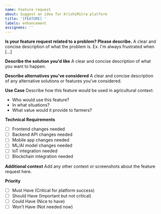 ```yaml
---
name: Feature request
about: Suggest an idea for KrishiMitra platform
title: '[FEATURE] '
labels: enhancement
assignees: ''
---
```


**Is your feature request related to a problem? Please describe.**
A clear and concise description of what the problem is. Ex. I'm always frustrated when [...]

**Describe the solution you'd like**
A clear and concise description of what you want to happen.

**Describe alternatives you've considered**
A clear and concise description of any alternative solutions or features you've considered.

**Use Case**
Describe how this feature would be used in agricultural context:
- Who would use this feature?
- In what situations?
- What value would it provide to farmers?

**Technical Requirements**
- [ ] Frontend changes needed
- [ ] Backend API changes needed
- [ ] Mobile app changes needed
- [ ] ML/AI model changes needed
- [ ] IoT integration needed
- [ ] Blockchain integration needed

**Additional context**
Add any other context or screenshots about the feature request here.

**Priority**
- [ ] Must Have (Critical for platform success)
- [ ] Should Have (Important but not critical)
- [ ] Could Have (Nice to have)
- [ ] Won't Have (Not needed now)
